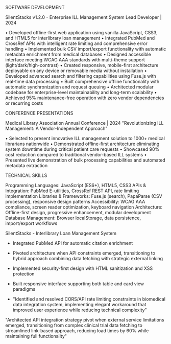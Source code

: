 SOFTWARE DEVELOPMENT

SilentStacks v1.2.0 - Enterprise ILL Management System
Lead Developer | 2024

• Developed offline-first web application using vanilla JavaScript, CSS3, and HTML5 for interlibrary loan management
• Integrated PubMed and CrossRef APIs with intelligent rate limiting and comprehensive error handling
• Implemented bulk CSV import/export functionality with automatic metadata enrichment from medical databases
• Designed accessible interface meeting WCAG AAA standards with multi-theme support (light/dark/high-contrast)
• Created responsive, mobile-first architecture deployable on any device or removable media without installation
• Developed advanced search and filtering capabilities using Fuse.js with real-time data processing
• Built comprehensive offline functionality with automatic synchronization and request queuing
• Architected modular codebase for enterprise-level maintainability and long-term scalability
• Achieved 95% maintenance-free operation with zero vendor dependencies or recurring costs

CONFERENCE PRESENTATIONS

Medical Library Association Annual Conference | 2024
"Revolutionizing ILL Management: A Vendor-Independent Approach"

• Selected to present innovative ILL management solution to 1000+ medical librarians nationwide
• Demonstrated offline-first architecture eliminating system downtime during critical patient care requests
• Showcased 90% cost reduction compared to traditional vendor-based ILL systems
• Presented live demonstration of bulk processing capabilities and automated metadata extraction

TECHNICAL SKILLS

Programming Languages: JavaScript (ES6+), HTML5, CSS3
APIs & Integration: PubMed E-utilities, CrossRef REST API, rate limiting implementation
Libraries & Frameworks: Fuse.js (search), PapaParse (CSV processing), responsive design patterns
Accessibility: WCAG AAA compliance, screen reader optimization, keyboard navigation
Architecture: Offline-first design, progressive enhancement, modular development
Database Management: Browser localStorage, data persistence, import/export workflows

SilentStacks - Interlibrary Loan Management System
- Integrated PubMed API for automatic citation enrichment
- Pivoted architecture when API constraints emerged, transitioning to hybrid 
  approach combining data fetching with strategic external linking
- Implemented security-first design with HTML sanitization and XSS protection
- Built responsive interface supporting both table and card view paradigms

- "Identified and resolved CORS/API rate limiting constraints in biomedical data 
integration system, implementing elegant workaround that improved user experience 
while reducing technical complexity"

"Architected API integration strategy pivot when external service limitations emerged, 
transitioning from complex clinical trial data fetching to streamlined link-based 
approach, reducing load times by 60% while maintaining full functionality"
